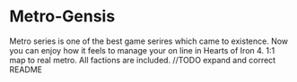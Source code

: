 # Metro-Gensis
 Metro series is one of the best game serires which came to existence.
Now you can enjoy how it feels to manage your on line in Hearts of Iron 4.
1:1 map to real metro. All factions are included.
//TODO expand and correct README
